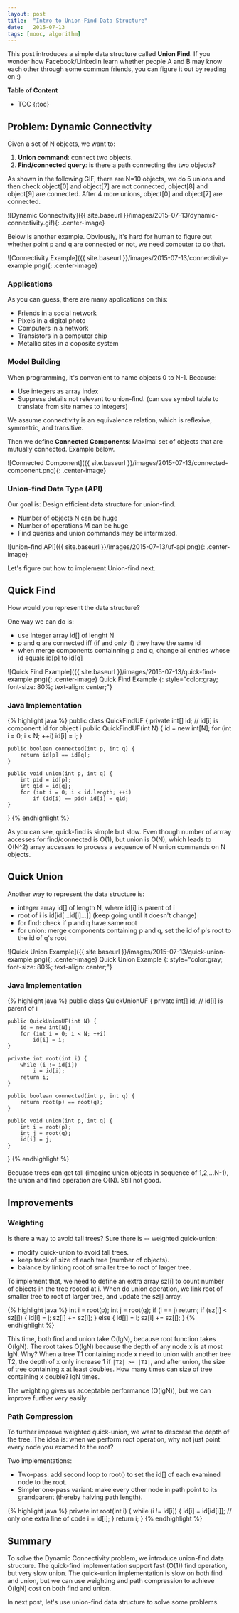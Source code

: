 ```yaml
---
layout: post
title:  "Intro to Union-Find Data Structure"
date:   2015-07-13
tags: [mooc, algorithm]
---
```

This post introduces a simple data structure called **Union Find**. If you wonder how Facebook/LinkedIn learn whether people A and B may know each other through some common friends, you can figure it out by reading on :)

**Table of Content**

* TOC
{:toc}

## Problem: Dynamic Connectivity
Given a set of N objects, we want to:
1. **Union command**: connect two objects.
2. **Find/connected query**: is there a path connecting the two objects?

As shown in the following GIF, there are N=10 objects, we do 5 unions and then check object[0] and object[7] are not connected, object[8] and object[9] are connected. After 4 more unions, object[0] and object[7] are connected.

![Dynamic Connectivity]({{ site.baseurl }}/images/2015-07-13/dynamic-connectivity.gif){: .center-image}

Below is another example. Obviously, it's hard for human to figure out whether point p and q are connected or not, we need computer to do that.

![Connectivity Example]({{ site.baseurl }}/images/2015-07-13/connectivity-example.png){: .center-image}

### Applications

As you can guess, there are many applications on this:

* Friends in a social network
* Pixels in a digital photo
* Computers in a network
* Transistors in a computer chip
* Metallic sites in a coposite system

### Model Building

When programming, it's convenient to name objects 0 to N-1. Because:

* Use integers as array index
* Suppress details not relevant to union-find. (can use symbol table to translate from site names to integers)

We assume connectivity is an equivalence relation, which is reflexive, symmetric, and transitive.

Then we define **Connected Components**: Maximal set of objects that are mutually connected. Example below.

![Connected Component]({{ site.baseurl }}/images/2015-07-13/connected-component.png){: .center-image}

### Union-find Data Type (API)
Our goal is: Design efficient data structure for union-find.

* Number of objects N can be huge
* Number of operations M can be huge
* Find queries and union commands may be intermixed.

![union-find API]({{ site.baseurl }}/images/2015-07-13/uf-api.png){: .center-image}

Let's figure out how to implement Union-find next.

## Quick Find

How would you represent the data structure?

One way we can do is:

* use Integer array id[] of lenght N
* p and q are connected iff (if and only if) they have the same id
* when merge components containning p and q, change all entries whose id equals id[p] to id[q]

![Quick Find Example]({{ site.baseurl }}/images/2015-07-13/quick-find-example.png){: .center-image}
Quick Find Example
{: style="color:gray; font-size: 80%; text-align: center;"}

### Java Implementation

{% highlight java %}
public class QuickFindUF {
    private int[] id; // id[i] is component id for object i
    public QuickFindUF(int N) {
        id = new int[N];
        for (int i = 0; i < N; ++i)
            id[i] = i;
    }

    public boolean connected(int p, int q) {
	    return id[p] == id[q];
    }

    public void union(int p, int q) {
        int pid = id[p];
        int qid = id[q];
        for (int i = 0; i < id.length; ++i)
            if (id[i] == pid) id[i] = qid;
    }
}
{% endhighlight %}

As you can see, quick-find is simple but slow. Even though number of arrray accesses for find/connected is O(1), but union is O(N), which leads to O(N^2) array accesses to process a sequence of N union commands on N objects.

## Quick Union

Another way to represent the data structure is:

* integer array id[] of length N, where id[i] is parent of i
* root of i is id[id[...id[i]...]] (keep going until it doesn't change)
* for find: check if p and q have same root
* for union: merge components containing p and q, set the id of p's root to the id of q's root

![Quick Union Example]({{ site.baseurl }}/images/2015-07-13/quick-union-example.png){: .center-image}
Quick Union Example
{: style="color:gray; font-size: 80%; text-align: center;"}

### Java Implementation

{% highlight java %}
public class QuickUnionUF {
    private int[] id; // id[i] is parent of i

    public QuickUnionUF(int N) {
        id = new int[N];
        for (int i = 0; i < N; ++i)
            id[i] = i;
    }

    private int root(int i) {
        while (i != id[i])
            i = id[i];
        return i;
    }

    public boolean connected(int p, int q) {
        return root(p) == root(q);
    }

	public void union(int p, int q) {
        int i = root(p);
        int j = root(q);
        id[i] = j;
    }
}
{% endhighlight %}

Becuase trees can get tall (imagine union objects in sequence of 1,2,...N-1), the union and find operation are O(N). Still not good.

## Improvements

### Weighting

Is there a way to avoid tall trees? Sure there is -- weighted quick-union:

* modify quick-union to avoid tall trees.
* keep track of size of each tree (number of objects).
* balance by linking root of smaller tree to root of larger tree.

To implement that, we need to define an extra array sz[i] to count number of objects in the tree rooted at i. When do union operation, we link root of smaller tree to root of larger tree, and update the sz[] array.

{% highlight java %}
int i = root(p);
int j = root(q);
if (i == j) return;
if (sz[i] < sz[j]) { id[i] = j; sz[j] += sz[i]; }
else               { id[j] = i; sz[i] += sz[j]; }
{% endhighlight %}

This time, both find and union take O(lgN), because root function takes O(lgN). The root takes O(lgN) because the depth of any node x is at most lgN. Why? When a tree T1 containing node x need to union with another tree T2, the depth of x only increase 1 if `|T2| >= |T1|`, and after union, the size of tree containing x at least doubles. How many times can size of tree containing x double? lgN times.

The weighting gives us acceptable performance (O(lgN)), but we can improve further very easily.

### Path Compression

To further improve weighted quick-union, we want to descrese the depth of the tree. The idea is: when we perform root operation, why not just point every node you examed to the root?

Two implementations:

* Two-pass: add second loop to root() to set the id[] of each examined node to the root.
* Simpler one-pass variant: make every other node in path point to its grandparent (thereby halving path length).


{% highlight java %}
private int root(int i) {
    while (i != id[i]) {
        id[i] = id[id[i]]; // only one extra line of code
        i = id[i];
    }
    return i;
}
{% endhighlight %}

## Summary

To solve the Dynamic Connectivity problem, we introduce union-find data structure. The quick-find implementation support fast (O(1)) find operation, but very slow union. The quick-union implementation is slow on both find and union, but we can use weighting and path compression to achieve O(lgN) cost on both find and union.

In next post, let's use union-find data structure to solve some problems.
